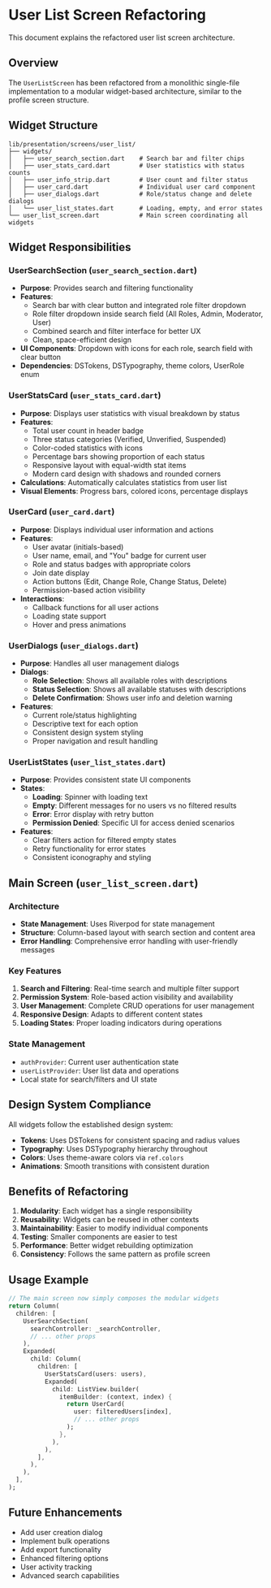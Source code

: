 # User List Screen Refactoring

This document explains the refactored user list screen architecture.

## Overview

The `UserListScreen` has been refactored from a monolithic single-file implementation to a modular widget-based architecture, similar to the profile screen structure.

## Widget Structure

```
lib/presentation/screens/user_list/
├── widgets/
│   ├── user_search_section.dart    # Search bar and filter chips
│   ├── user_stats_card.dart        # User statistics with status counts
│   ├── user_info_strip.dart        # User count and filter status
│   ├── user_card.dart              # Individual user card component
│   ├── user_dialogs.dart           # Role/status change and delete dialogs
│   └── user_list_states.dart       # Loading, empty, and error states
└── user_list_screen.dart           # Main screen coordinating all widgets
```

## Widget Responsibilities

### UserSearchSection (`user_search_section.dart`)

- **Purpose**: Provides search and filtering functionality
- **Features**:
  - Search bar with clear button and integrated role filter dropdown
  - Role filter dropdown inside search field (All Roles, Admin, Moderator, User)
  - Combined search and filter interface for better UX
  - Clean, space-efficient design
- **UI Components**: Dropdown with icons for each role, search field with clear button
- **Dependencies**: DSTokens, DSTypography, theme colors, UserRole enum

### UserStatsCard (`user_stats_card.dart`)

- **Purpose**: Displays user statistics with visual breakdown by status
- **Features**:
  - Total user count in header badge
  - Three status categories (Verified, Unverified, Suspended)
  - Color-coded statistics with icons
  - Percentage bars showing proportion of each status
  - Responsive layout with equal-width stat items
  - Modern card design with shadows and rounded corners
- **Calculations**: Automatically calculates statistics from user list
- **Visual Elements**: Progress bars, colored icons, percentage displays

### UserCard (`user_card.dart`)

- **Purpose**: Displays individual user information and actions
- **Features**:
  - User avatar (initials-based)
  - User name, email, and "You" badge for current user
  - Role and status badges with appropriate colors
  - Join date display
  - Action buttons (Edit, Change Role, Change Status, Delete)
  - Permission-based action visibility
- **Interactions**:
  - Callback functions for all user actions
  - Loading state support
  - Hover and press animations

### UserDialogs (`user_dialogs.dart`)

- **Purpose**: Handles all user management dialogs
- **Dialogs**:
  - **Role Selection**: Shows all available roles with descriptions
  - **Status Selection**: Shows all available statuses with descriptions
  - **Delete Confirmation**: Shows user info and deletion warning
- **Features**:
  - Current role/status highlighting
  - Descriptive text for each option
  - Consistent design system styling
  - Proper navigation and result handling

### UserListStates (`user_list_states.dart`)

- **Purpose**: Provides consistent state UI components
- **States**:
  - **Loading**: Spinner with loading text
  - **Empty**: Different messages for no users vs no filtered results
  - **Error**: Error display with retry button
  - **Permission Denied**: Specific UI for access denied scenarios
- **Features**:
  - Clear filters action for filtered empty states
  - Retry functionality for error states
  - Consistent iconography and styling

## Main Screen (`user_list_screen.dart`)

### Architecture

- **State Management**: Uses Riverpod for state management
- **Structure**: Column-based layout with search section and content area
- **Error Handling**: Comprehensive error handling with user-friendly messages

### Key Features

1. **Search and Filtering**: Real-time search and multiple filter support
2. **Permission System**: Role-based action visibility and availability
3. **User Management**: Complete CRUD operations for user management
4. **Responsive Design**: Adapts to different content states
5. **Loading States**: Proper loading indicators during operations

### State Management

- `authProvider`: Current user authentication state
- `userListProvider`: User list data and operations
- Local state for search/filters and UI state

## Design System Compliance

All widgets follow the established design system:

- **Tokens**: Uses DSTokens for consistent spacing and radius values
- **Typography**: Uses DSTypography hierarchy throughout
- **Colors**: Uses theme-aware colors via `ref.colors`
- **Animations**: Smooth transitions with consistent duration

## Benefits of Refactoring

1. **Modularity**: Each widget has a single responsibility
2. **Reusability**: Widgets can be reused in other contexts
3. **Maintainability**: Easier to modify individual components
4. **Testing**: Smaller components are easier to test
5. **Performance**: Better widget rebuilding optimization
6. **Consistency**: Follows the same pattern as profile screen

## Usage Example

```dart
// The main screen now simply composes the modular widgets
return Column(
  children: [
    UserSearchSection(
      searchController: _searchController,
      // ... other props
    ),
    Expanded(
      child: Column(
        children: [
          UserStatsCard(users: users),
          Expanded(
            child: ListView.builder(
              itemBuilder: (context, index) {
                return UserCard(
                  user: filteredUsers[index],
                  // ... other props
                );
              },
            ),
          ),
        ],
      ),
    ),
  ],
);
```

## Future Enhancements

- Add user creation dialog
- Implement bulk operations
- Add export functionality
- Enhanced filtering options
- User activity tracking
- Advanced search capabilities
